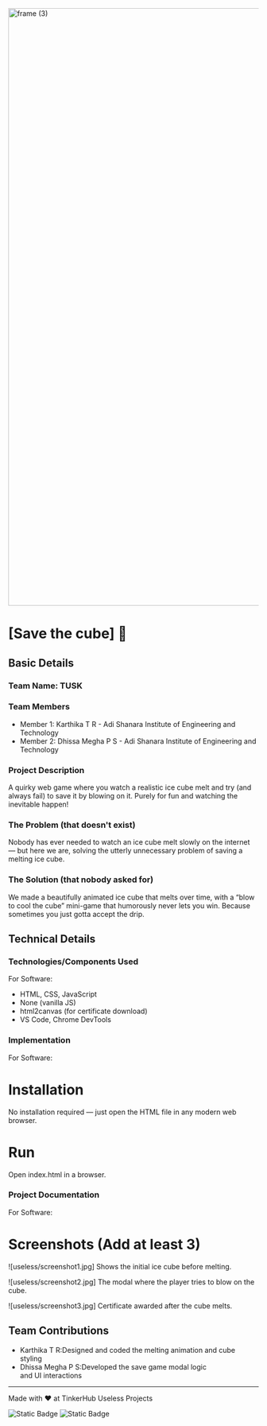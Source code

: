 <img width="3188" height="1202" alt="frame (3)" src="https://github.com/user-attachments/assets/517ad8e9-ad22-457d-9538-a9e62d137cd7" />


# [Save the cube] 🎯


## Basic Details
### Team Name: TUSK


### Team Members
- Member 1: Karthika T R - Adi Shanara Institute of Engineering and Technology 
- Member 2: Dhissa Megha P S - Adi Shanara Institute of Engineering and Technology 

### Project Description
A quirky web game where you watch a realistic ice cube melt and try (and always fail) to save it by blowing on it. Purely for fun and watching the inevitable happen!


### The Problem (that doesn't exist)
Nobody has ever needed to watch an ice cube melt slowly on the internet — but here we are, solving the utterly unnecessary problem of saving a melting ice cube.

### The Solution (that nobody asked for)
We made a beautifully animated ice cube that melts over time, with a “blow to cool the cube” mini-game that humorously never lets you win. Because sometimes you just gotta accept the drip.


## Technical Details
### Technologies/Components Used
For Software:
- HTML, CSS, JavaScript
- None (vanilla JS)
- html2canvas (for certificate download)
- VS Code, Chrome DevTools



### Implementation
For Software:
# Installation
No installation required — just open the HTML file in any modern web browser.

# Run
Open index.html in a browser.

### Project Documentation
For Software:

# Screenshots (Add at least 3)
![useless/screenshot1.jpg]
Shows the initial ice cube before melting.

![useless/screenshot2.jpg]
The modal where the player tries to blow on the cube.

![useless/screenshot3.jpg]
Certificate awarded after the cube melts.


## Team Contributions
- Karthika T R:Designed and coded the melting animation and cube styling
- Dhissa Megha P S:Developed the save game modal logic and UI interactions

---
Made with ❤️ at TinkerHub Useless Projects 

![Static Badge](https://img.shields.io/badge/TinkerHub-24?color=%23000000&link=https%3A%2F%2Fwww.tinkerhub.org%2F)
![Static Badge](https://img.shields.io/badge/UselessProjects--25-25?link=https%3A%2F%2Fwww.tinkerhub.org%2Fevents%2FQ2Q1TQKX6Q%2FUseless%2520Projects)
